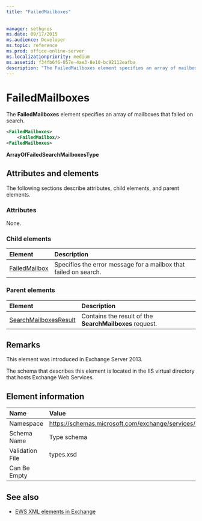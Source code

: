 ```yaml
---
title: "FailedMailboxes"
 
 
manager: sethgros
ms.date: 09/17/2015
ms.audience: Developer
ms.topic: reference
ms.prod: office-online-server
ms.localizationpriority: medium
ms.assetid: f34fb6f6-057e-4ae3-8e10-bc92112eafba
description: "The FailedMailboxes element specifies an array of mailboxes that failed on search."
---
```


# FailedMailboxes

The **FailedMailboxes** element specifies an array of mailboxes that failed on search. 
  
```XML
<FailedMailboxes>
    <FailedMailbox/>
<FailedMailboxes>
```

 **ArrayOfFailedSearchMailboxesType**
## Attributes and elements

The following sections describe attributes, child elements, and parent elements.
  
### Attributes

None.
  
### Child elements

|**Element**|**Description**|
|:-----|:-----|
|[FailedMailbox](failedmailbox.md) <br/> |Specifies the error message for a mailbox that failed on search.  <br/> |
   
### Parent elements

|**Element**|**Description**|
|:-----|:-----|
|[SearchMailboxesResult](searchmailboxesresult.md) <br/> |Contains the result of the **SearchMailboxes** request.  <br/> |
   
## Remarks

This element was introduced in Exchange Server 2013.
  
The schema that describes this element is located in the IIS virtual directory that hosts Exchange Web Services.
  
## Element information

|**Name**|**Value**|
|:-----|:-----|
|Namespace  <br/> |https://schemas.microsoft.com/exchange/services/2006/types  <br/> |
|Schema Name  <br/> |Type schema  <br/> |
|Validation File  <br/> |types.xsd  <br/> |
|Can Be Empty  <br/> ||
   
## See also



- [EWS XML elements in Exchange](ews-xml-elements-in-exchange.md)

